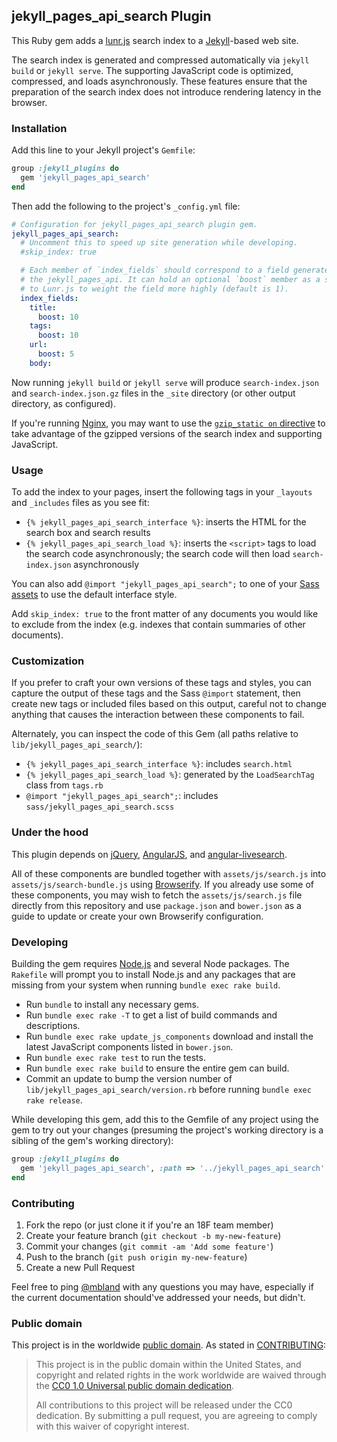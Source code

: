 ## jekyll_pages_api_search Plugin

This Ruby gem adds a [lunr.js](http://lunrjs.com) search index to a
[Jekyll](http://jekyllrb.com/)-based web site.

The search index is generated and compressed automatically via `jekyll build`
or `jekyll serve`. The supporting JavaScript code is optimized, compressed,
and loads asynchronously. These features ensure that the preparation of the
search index does not introduce rendering latency in the browser.

### Installation

Add this line to your Jekyll project's `Gemfile`:

```ruby
group :jekyll_plugins do
  gem 'jekyll_pages_api_search'
end
```

Then add the following to the project's `_config.yml` file:

```yaml
# Configuration for jekyll_pages_api_search plugin gem.
jekyll_pages_api_search:
  # Uncomment this to speed up site generation while developing.
  #skip_index: true

  # Each member of `index_fields` should correspond to a field generated by
  # the jekyll_pages_api. It can hold an optional `boost` member as a signal
  # to Lunr.js to weight the field more highly (default is 1).
  index_fields:
    title:
      boost: 10
    tags:
      boost: 10
    url:
      boost: 5
    body:
```

Now running `jekyll build` or `jekyll serve` will produce `search-index.json`
and `search-index.json.gz` files in the `_site` directory (or other output
directory, as configured).

If you're running [Nginx](http://nginx.org), you may want to use the
[`gzip_static on`
directive](http://nginx.org/en/docs/http/ngx_http_gzip_static_module.html)
to take advantage of the gzipped versions of the search index and supporting
JavaScript.

### Usage

To add the index to your pages, insert the following tags in your `_layouts`
and `_includes` files as you see fit:

- `{% jekyll_pages_api_search_interface %}`: inserts the HTML for the search
  box and search results
- `{% jekyll_pages_api_search_load %}`: inserts the `<script>` tags to load
  the search code asynchronously; the search code will then load
  `search-index.json` asynchronously

You can also add `@import "jekyll_pages_api_search";` to one of your [Sass
assets](http://jekyllrb.com/docs/assets/) to use the default interface style.

Add `skip_index: true` to the front matter of any documents you would like to
exclude from the index (e.g. indexes that contain summaries of other documents).

### Customization

If you prefer to craft your own versions of these tags and styles, you can
capture the output of these tags and the Sass `@import` statement, then create
new tags or included files based on this output, careful not to change
anything that causes the interaction between these components to fail.

Alternately, you can inspect the code of this Gem (all paths relative to
`lib/jekyll_pages_api_search/`):

- `{% jekyll_pages_api_search_interface %}`: includes `search.html`
- `{% jekyll_pages_api_search_load %}`: generated by the `LoadSearchTag` class
  from `tags.rb`
- `@import "jekyll_pages_api_search";`: includes
  `sass/jekyll_pages_api_search.scss`

### Under the hood

This plugin depends on [jQuery](https://jquery.com/),
[AngularJS](https://angularjs.org/), and
[angular-livesearch](https://github.com/mauriciogentile/angular-livesearch).

All of these components are bundled together with `assets/js/search.js` into
`assets/js/search-bundle.js` using [Browserify](http://browserify.org/). If
you already use some of these components, you may wish to fetch the
`assets/js/search.js` file directly from this repository and use
`package.json` and `bower.json` as a guide to update or create your own
Browserify configuration.

### Developing

Building the gem requires [Node.js](https://nodejs.org/) and several Node
packages. The `Rakefile` will prompt you to install Node.js and any packages
that are missing from your system when running `bundle exec rake build`.

* Run `bundle` to install any necessary gems.
* Run `bundle exec rake -T` to get a list of build commands and descriptions.
* Run `bundle exec rake update_js_components` download and install the latest
  JavaScript components listed in `bower.json`.
* Run `bundle exec rake test` to run the tests.
* Run `bundle exec rake build` to ensure the entire gem can build.
* Commit an update to bump the version number of
  `lib/jekyll_pages_api_search/version.rb` before running `bundle exec rake
  release`.

While developing this gem, add this to the Gemfile of any project using the
gem to try out your changes (presuming the project's working directory is a
sibling of the gem's working directory):

```ruby
group :jekyll_plugins do
  gem 'jekyll_pages_api_search', :path => '../jekyll_pages_api_search'
end
```

### Contributing

1. Fork the repo (or just clone it if you're an 18F team member)
2. Create your feature branch (`git checkout -b my-new-feature`)
3. Commit your changes (`git commit -am 'Add some feature'`)
4. Push to the branch (`git push origin my-new-feature`)
5. Create a new Pull Request

Feel free to ping [@mbland](https://github.com/mbland) with any questions you
may have, especially if the current documentation should've addressed your
needs, but didn't.

### Public domain

This project is in the worldwide [public domain](LICENSE.md). As stated in
[CONTRIBUTING](CONTRIBUTING.md):

> This project is in the public domain within the United States, and copyright
> and related rights in the work worldwide are waived through the
> [CC0 1.0 Universal public domain dedication](https://creativecommons.org/publicdomain/zero/1.0/).
>
> All contributions to this project will be released under the CC0 dedication.
> By submitting a pull request, you are agreeing to comply with this waiver of
> copyright interest.
